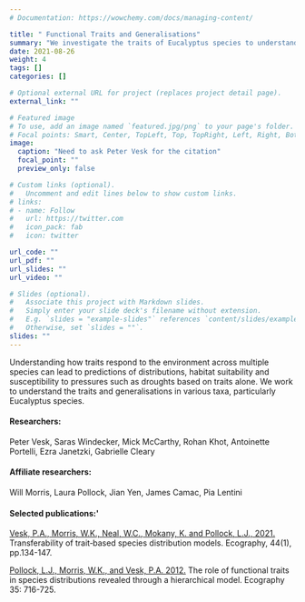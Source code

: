 ```yaml
---
# Documentation: https://wowchemy.com/docs/managing-content/

title: " Functional Traits and Generalisations"
summary: "We investigate the traits of Eucalyptus species to understand generalisations of the traits, predictings distributions, habitat suitability and susceptibility to pressures such as droughts."
date: 2021-08-26
weight: 4
tags: []
categories: []

# Optional external URL for project (replaces project detail page).
external_link: ""

# Featured image
# To use, add an image named `featured.jpg/png` to your page's folder.
# Focal points: Smart, Center, TopLeft, Top, TopRight, Left, Right, BottomLeft, Bottom, BottomRight.
image:
  caption: "Need to ask Peter Vesk for the citation"
  focal_point: ""
  preview_only: false

# Custom links (optional).
#   Uncomment and edit lines below to show custom links.
# links:
# - name: Follow
#   url: https://twitter.com
#   icon_pack: fab
#   icon: twitter

url_code: ""
url_pdf: ""
url_slides: ""
url_video: ""

# Slides (optional).
#   Associate this project with Markdown slides.
#   Simply enter your slide deck's filename without extension.
#   E.g. `slides = "example-slides"` references `content/slides/example-slides.md`.
#   Otherwise, set `slides = ""`.
slides: ""
---
```

Understanding how traits respond to the environment across multiple species can lead to predictions of distributions, habitat suitability and susceptibility to pressures such as droughts based on traits alone. We work to understand the traits and generalisations in various taxa, particularly Eucalyptus species.

#### Researchers:  
Peter Vesk, Saras Windecker, Mick McCarthy, Rohan Khot, Antoinette Portelli, Ezra Janetzki, Gabrielle Cleary

#### Affiliate researchers:  
Will Morris, Laura Pollock, Jian Yen, James Camac, Pia Lentini

#### Selected publications:'
[Vesk, P.A., Morris, W.K., Neal, W.C., Mokany, K. and Pollock, L.J., 2021.](https://doi.org/10.1111/ecog.05179) Transferability of trait‐based species distribution models. Ecography, 44(1), pp.134-147.

[Pollock, L.J., Morris, W.K., and Vesk, P.A. 2012.](https://doi.org/10.1111/j.1600-0587.2011.07085.x) The role of functional traits in species distributions revealed through a hierarchical model. Ecography 35: 716-725.
